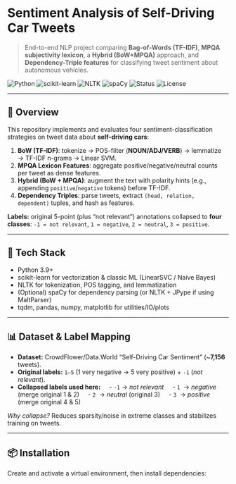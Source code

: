 # Sentiment Analysis of Self-Driving Car Tweets

> End-to-end NLP project comparing **Bag-of-Words (TF-IDF)**, **MPQA subjectivity lexicon**, a **Hybrid (BoW+MPQA)** approach, and **Dependency-Triple features** for classifying tweet sentiment about autonomous vehicles.

![Python](https://img.shields.io/badge/Python-3.9%2B-3776AB)
![scikit-learn](https://img.shields.io/badge/scikit--learn-ML-orange)
![NLTK](https://img.shields.io/badge/NLTK-NLP-4CAF50)
![spaCy](https://img.shields.io/badge/spaCy-Parser-09A3D5)
![Status](https://img.shields.io/badge/Status-Academic%20Project-blue)
![License](https://img.shields.io/badge/License-MIT-lightgrey)

---

## 🔎 Overview

This repository implements and evaluates four sentiment-classification strategies on tweet data about **self-driving cars**:

1. **BoW (TF-IDF)**: tokenize → POS-filter (**NOUN/ADJ/VERB**) → lemmatize → TF-IDF n-grams → Linear SVM.  
2. **MPQA Lexicon Features**: aggregate positive/negative/neutral counts per tweet as dense features.  
3. **Hybrid (BoW + MPQA)**: augment the text with polarity hints (e.g., appending `positive`/`negative` tokens) before TF-IDF.  
4. **Dependency Triples**: parse tweets, extract `(head, relation, dependent)` tuples, and hash as features.

**Labels:** original 5-point (plus “not relevant”) annotations collapsed to **four classes**: `-1 = not relevant`, `1 = negative`, `2 = neutral`, `3 = positive`.

---

## 🧰 Tech Stack

- Python 3.9+  
- scikit-learn for vectorization & classic ML (LinearSVC / Naive Bayes)  
- NLTK for tokenization, POS tagging, and lemmatization  
- (Optional) spaCy for dependency parsing (or NLTK + JPype if using MaltParser)  
- tqdm, pandas, numpy, matplotlib for utilities/IO/plots

---

## 📊 Dataset & Label Mapping

- **Dataset:** CrowdFlower/Data.World “Self-Driving Car Sentiment” (~**7,156** tweets).  
- **Original labels:** `1–5` (1 very negative → 5 very positive) + `-1` (*not relevant*).  
- **Collapsed labels used here:**  
  - `-1` → *not relevant*  
  - `1`  → *negative* (merge original 1 & 2)  
  - `2`  → *neutral* (original 3)  
  - `3`  → *positive* (merge original 4 & 5)  

*Why collapse?* Reduces sparsity/noise in extreme classes and stabilizes training on tweets.

---

## 📦 Installation

Create and activate a virtual environment, then install dependencies:
